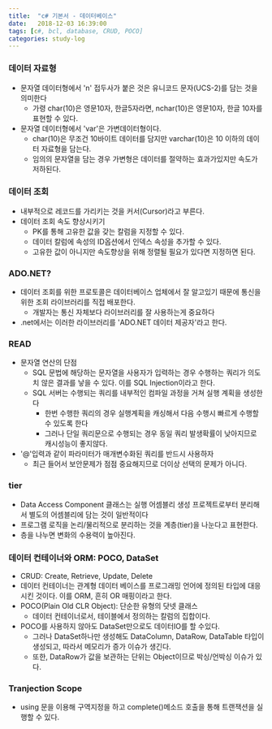 ```yaml
---
title:  "c# 기본서 - 데이터베이스"
date:   2018-12-03 16:39:00
tags: [c#, bcl, database, CRUD, POCO]
categories: study-log
---
```


### 데이터 자료형
- 문자열 데이터형에서 'n' 접두사가 붙은 것은 유니코드 문자(UCS-2)를 담는 것을 의미한다
    - 가령 char(10)은 영문10자, 한글5자라면, nchar(10)은 영문10자, 한글 10자를 표현할 수 있다.
- 문자열 데이터형에서 'var'은 가변데이터형이다.
    - char(10)은 무조건 10바이트 데이터를 담지만 varchar(10)은 10 이하의 데이터 자료형을 담는다.
    - 임의의 문자열을 담는 경우 가변형은 데이터를 절약하는 효과가있지만 속도가 저하된다.


### 데이터 조회
- 내부적으로 레코드를 가리키는 것을 커서(Cursor)라고 부른다.
- 데이터 조회 속도 향상시키기
    - PK를 통해 고유한 값을 갖는 칼럼을 지정할 수 있다.
    - 데이터 칼럼에 속성의 ID옵션에서 인덱스 속성을 추가할 수 있다.
    - 고유한 값이 아니지만 속도향상을 위해 정렬될 필요가 있다면 지정하면 된다.


### ADO.NET?
- 데이터 조회를 위한 프로토콜은 데이터베이스 업체에서 잘 알고있기 때문에 통신을 위한 조회 라이브러리를 직접 배포한다.
    - 개발자는 통신 자체보다 라이브러리를 잘 사용하는게 중요하다
- .net에서는 이러한 라이브러리를 'ADO.NET 데이터 제공자'라고 한다.


### READ
- 문자열 연산의 단점
    - SQL 문법에 해당하는 문자열을 사용자가 입력하는 경우 수행하는 쿼리가 의도치 않은 결과를 낳을 수 있다. 이를 SQL Injection이라고 한다.
    - SQL 서버는 수행되는 쿼리를 내부적인 컴파일 과정을 거쳐 실행 계획을 생성한다
        - 한번 수행한 쿼리의 경우 실행계획을 캐싱해서 다음 수행시 빠르게 수행할 수 있도록 한다
        - 그러나 단일 쿼리문으로 수행되는 경우 동일 쿼리 발생확률이 낮아지므로 캐시성능이 좋지않다.
- '@'입력과 같이 파라미터가 매개변수화된 쿼리를 반드시 사용하자
    - 최근 들어서 보안문제가 점점 중요해지므로 더이상 선택의 문제가 아니다.


### tier
- Data Access Component 클래스는 실행 어셈블리 생성 프로젝트로부터 분리해서 별도의 어셈블리에 담는 것이 일반적이다
- 프로그램 로직을 논리/물리적으로 분리하는 것을 계층(tier)을 나눈다고 표현한다.
- 층을 나누면 변화의 수용력이 높아진다.


### 데이터 컨테이너와 ORM: POCO, DataSet
- CRUD: Create, Retrieve, Update, Delete
- 데이터 컨테이너는 관계형 데이터 베이스를 프로그래밍 언어에 정의된 타입에 대응시킨 것이다. 이를 ORM, 흔히 OR 매핑이라고 한다.
- POCO(Plain Old CLR Object): 단순한 유형의 닷넷 클래스
    - 데이터 컨테이너로서, 테이블에서 정의하는 칼럼의 집합이다.
- POCO를 사용하지 않아도 DataSet만으로도 데이터IO를 할 수있다.
    - 그러나 DataSet하나만 생성해도 DataColumn, DataRow, DataTable 타입이 생성되고, 따라서 메모리가 증가 이슈가 생긴다.
    - 또한, DataRow가 값을 보관하는 단위는 Object이므로 박싱/언박싱 이슈가 있다.

### Tranjection Scope
- using 문을 이용해 구역지정을 하고 complete()메소드 호출을 통해 트랜잭션을 실행할 수 있다.